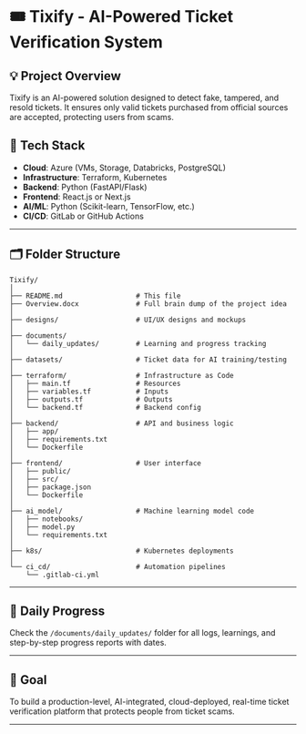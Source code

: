 # 🎟️ Tixify - AI-Powered Ticket Verification System  

## 💡 Project Overview  
Tixify is an AI-powered solution designed to detect fake, tampered, and resold tickets. It ensures only valid tickets purchased from official sources are accepted, protecting users from scams.  

## 🚀 Tech Stack  
- **Cloud**: Azure (VMs, Storage, Databricks, PostgreSQL)  
- **Infrastructure**: Terraform, Kubernetes  
- **Backend**: Python (FastAPI/Flask)  
- **Frontend**: React.js or Next.js  
- **AI/ML**: Python (Scikit-learn, TensorFlow, etc.)  
- **CI/CD**: GitLab or GitHub Actions  

---

## 🗂️ Folder Structure  

```
Tixify/
│
├── README.md                  # This file
├── Overview.docx              # Full brain dump of the project idea
│
├── designs/                   # UI/UX designs and mockups
│
├── documents/                 
│   └── daily_updates/         # Learning and progress tracking
│
├── datasets/                  # Ticket data for AI training/testing
│
├── terraform/                 # Infrastructure as Code
│   ├── main.tf                # Resources
│   ├── variables.tf           # Inputs
│   ├── outputs.tf             # Outputs
│   └── backend.tf             # Backend config
│
├── backend/                   # API and business logic
│   ├── app/
│   ├── requirements.txt
│   └── Dockerfile
│
├── frontend/                  # User interface
│   ├── public/
│   ├── src/
│   ├── package.json
│   └── Dockerfile
│
├── ai_model/                  # Machine learning model code
│   ├── notebooks/
│   ├── model.py
│   └── requirements.txt
│
├── k8s/                       # Kubernetes deployments
│
└── ci_cd/                     # Automation pipelines
    └── .gitlab-ci.yml
```

---

## 📝 Daily Progress  
Check the `/documents/daily_updates/` folder for all logs, learnings, and step-by-step progress reports with dates.

---

## 🌟 Goal  
To build a production-level, AI-integrated, cloud-deployed, real-time ticket verification platform that protects people from ticket scams.  

---

